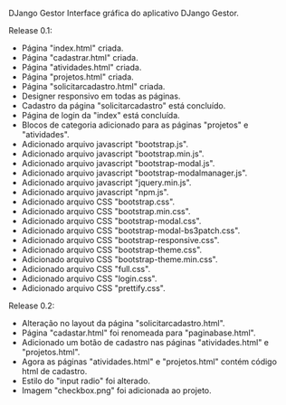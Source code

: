 DJango Gestor
Interface gráfica do aplicativo DJango Gestor.

Release 0.1:

* Página "index.html" criada.
* Página "cadastrar.html" criada.
* Página "atividades.html" criada.
* Página "projetos.html" criada.
* Página "solicitarcadastro.html" criada.
* Designer responsivo em todas as páginas.
* Cadastro da página "solicitarcadastro" está concluído.
* Página de login da "index" está concluída.
* Blocos de categoria adicionado para as páginas "projetos" e "atividades".
* Adicionado arquivo javascript "bootstrap.js".
* Adicionado arquivo javascript "bootstrap.min.js".
* Adicionado arquivo javascript "bootstrap-modal.js".
* Adicionado arquivo javascript "bootstrap-modalmanager.js".
* Adicionado arquivo javascript "jquery.min.js".
* Adicionado arquivo javascript "npm.js".
* Adicionado arquivo CSS "bootstrap.css".
* Adicionado arquivo CSS "bootstrap.min.css".
* Adicionado arquivo CSS "bootstrap-modal.css".
* Adicionado arquivo CSS "bootstrap-modal-bs3patch.css".
* Adicionado arquivo CSS "bootstrap-responsive.css".
* Adicionado arquivo CSS "bootstrap-theme.css".
* Adicionado arquivo CSS "bootstrap-theme.min.css".
* Adicionado arquivo CSS "full.css".
* Adicionado arquivo CSS "login.css".
* Adicionado arquivo CSS "prettify.css".

Release 0.2:

* Alteração no layout da página "solicitarcadastro.html".
* Página "cadastar.html" foi renomeada para "paginabase.html".
* Adicionado um botão de cadastro nas páginas "atividades.html" e "projetos.html".
* Agora as páginas "atividades.html" e "projetos.html" contém código html de cadastro.
* Estilo do "input radio" foi alterado.
* Imagem "checkbox.png" foi adicionada ao projeto.
